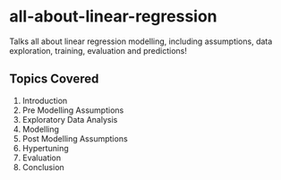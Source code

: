 # all-about-linear-regression
Talks all about linear regression modelling, including assumptions, data exploration, training, evaluation and predictions!

## Topics Covered
1. Introduction
2. Pre Modelling Assumptions
3. Exploratory Data Analysis
4. Modelling
5. Post Modelling Assumptions
6. Hypertuning
7. Evaluation
8. Conclusion

